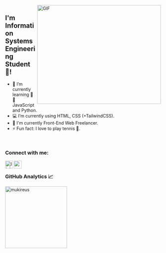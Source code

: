 <img align="right" alt="GIF" src="https://github.com/abhisheknaiidu/abhisheknaiidu/blob/master/code.gif?raw=true" width="400" height="320"/>

## I'm Information Systems Engineering Student 🚀!
- 🔭 I’m currently learning 🤙 🤖 JavaScript and Python.
- 💻 I’m currently using HTML, CSS (+TailwindCSS).
- 🎃 I'm currently Front-End Web Freelancer.
- ⚡ Fun fact: I love to play tennis 🎾.

<br/>

### Connect with me:

[<img align="left" height="25" width="25" alt="linkedin | LinkedIn" src="https://raw.githubusercontent.com/peterthehan/peterthehan/master/assets/linkedin.svg" target="_blank"/>][linkedin]
[<img align="left" height="25" width="25" src="https://cdn.jsdelivr.net/npm/simple-icons@v4/icons/gmail.svg" />][gmail]

<br/>

### GitHub Analytics 📈

  <img height="200em" align="left" src="https://github-readme-stats.vercel.app/api/top-langs?username=semanurbilada&show_icons=true&locale=en&layout=compact&langs_count=8&theme=radical" alt="mukireus"/>
</a>

<br/>
<br/>

[linkedin]: https://www.linkedin.com/in/semanur-bilada/
[gmail]: mailto:semanurbilada@gmail.com
[vsCode]: https://code.visualstudio.com/
[git]: https://git-scm.com/
[github]: https://github.com/semanurbilada
[javascript]: https://www.javascript.com
[python]: https://www.python.org/